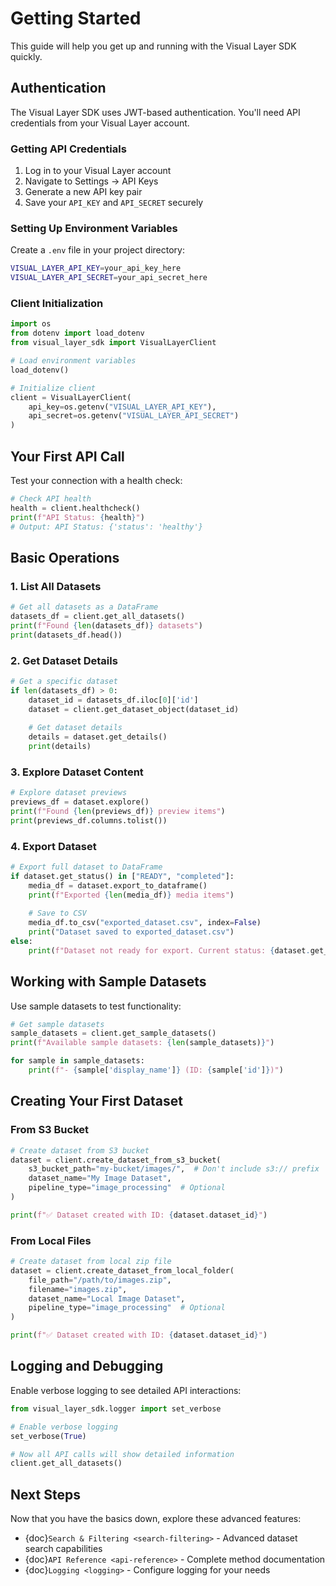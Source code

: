 # Getting Started

This guide will help you get up and running with the Visual Layer SDK quickly.

## Authentication

The Visual Layer SDK uses JWT-based authentication. You'll need API credentials from your Visual Layer account.

### Getting API Credentials

1. Log in to your Visual Layer account
2. Navigate to Settings → API Keys  
3. Generate a new API key pair
4. Save your `API_KEY` and `API_SECRET` securely

### Setting Up Environment Variables

Create a `.env` file in your project directory:

```bash
VISUAL_LAYER_API_KEY=your_api_key_here
VISUAL_LAYER_API_SECRET=your_api_secret_here
```

### Client Initialization

```python
import os
from dotenv import load_dotenv
from visual_layer_sdk import VisualLayerClient

# Load environment variables
load_dotenv()

# Initialize client
client = VisualLayerClient(
    api_key=os.getenv("VISUAL_LAYER_API_KEY"),
    api_secret=os.getenv("VISUAL_LAYER_API_SECRET")
)
```

## Your First API Call

Test your connection with a health check:

```python
# Check API health
health = client.healthcheck()
print(f"API Status: {health}")
# Output: API Status: {'status': 'healthy'}
```

## Basic Operations

### 1. List All Datasets

```python
# Get all datasets as a DataFrame
datasets_df = client.get_all_datasets()
print(f"Found {len(datasets_df)} datasets")
print(datasets_df.head())
```

### 2. Get Dataset Details

```python
# Get a specific dataset
if len(datasets_df) > 0:
    dataset_id = datasets_df.iloc[0]['id']
    dataset = client.get_dataset_object(dataset_id)
    
    # Get dataset details
    details = dataset.get_details()
    print(details)
```

### 3. Explore Dataset Content

```python
# Explore dataset previews
previews_df = dataset.explore()
print(f"Found {len(previews_df)} preview items")
print(previews_df.columns.tolist())
```

### 4. Export Dataset

```python
# Export full dataset to DataFrame
if dataset.get_status() in ["READY", "completed"]:
    media_df = dataset.export_to_dataframe()
    print(f"Exported {len(media_df)} media items")
    
    # Save to CSV
    media_df.to_csv("exported_dataset.csv", index=False)
    print("Dataset saved to exported_dataset.csv")
else:
    print(f"Dataset not ready for export. Current status: {dataset.get_status()}")
```

## Working with Sample Datasets

Use sample datasets to test functionality:

```python
# Get sample datasets
sample_datasets = client.get_sample_datasets()
print(f"Available sample datasets: {len(sample_datasets)}")

for sample in sample_datasets:
    print(f"- {sample['display_name']} (ID: {sample['id']})")
```

## Creating Your First Dataset

### From S3 Bucket

```python
# Create dataset from S3 bucket
dataset = client.create_dataset_from_s3_bucket(
    s3_bucket_path="my-bucket/images/",  # Don't include s3:// prefix
    dataset_name="My Image Dataset",
    pipeline_type="image_processing"  # Optional
)

print(f"✅ Dataset created with ID: {dataset.dataset_id}")
```

### From Local Files

```python
# Create dataset from local zip file
dataset = client.create_dataset_from_local_folder(
    file_path="/path/to/images.zip",
    filename="images.zip",
    dataset_name="Local Image Dataset",
    pipeline_type="image_processing"  # Optional
)

print(f"✅ Dataset created with ID: {dataset.dataset_id}")
```

## Logging and Debugging

Enable verbose logging to see detailed API interactions:

```python
from visual_layer_sdk.logger import set_verbose

# Enable verbose logging
set_verbose(True)

# Now all API calls will show detailed information
client.get_all_datasets()
```
## Next Steps

Now that you have the basics down, explore these advanced features:

- {doc}`Search & Filtering <search-filtering>` - Advanced dataset search capabilities
- {doc}`API Reference <api-reference>` - Complete method documentation
- {doc}`Logging <logging>` - Configure logging for your needs